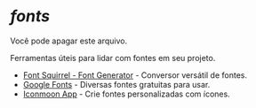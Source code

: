 # _fonts_

Você pode apagar este arquivo.

Ferramentas úteis para lidar com fontes em seu projeto.

* [Font Squirrel - Font Generator](http://www.fontsquirrel.com/tools/webfont-generator) - Conversor versátil de fontes.
* [Google Fonts](https://www.google.com/fonts) - Diversas fontes gratuitas para usar.
* [Iconmoon App](http://icomoon.io/app/) - Crie fontes personalizadas com ícones.